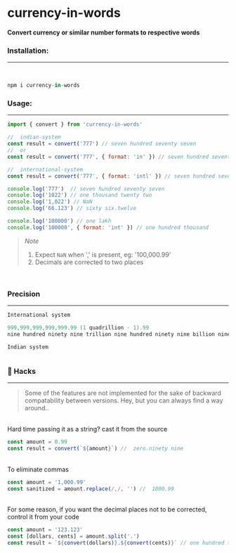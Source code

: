 # currency-in-words

**Convert currency or similar number formats to respective words**
<br>

### Installation:
___
<br>

```javascript
npm i currency-in-words
```

### Usage:
___

```javascript
import { convert } from 'currency-in-words'

//  indian-system
const result = convert('777') // seven hundred seventy seven
//  or
const result = convert('777', { format: 'in' }) // seven hundred seventy seven

//  international-system
const result = convert('777', { format: 'intl' }) // seven hundred seventy seven
```

```javascript
console.log('777')  // seven hundred seventy seven
console.log('1022') // one thousand twenty two
console.log('1,022') // NaN
console.log('66.123') // sixty six.twelve

console.log('100000') // one lakh
console.log('100000', { format: 'int' }) // one hundred thousand
```
> *Note*
> 1. Expect ```NaN``` when ',' is present, eg: '100,000.99'
> 2. Decimals are corrected to two places

<br>

### Precision
___

```java
International system

999,999,999,999,999.99 (1 quadrillion - 1).99
nine hundred ninety nine trillion nine hundred ninety nine billion nine hundred ninety nine million nine hundred ninety nine thousand nine hundred ninety nine.ninety nine

Indian system



```

### :rocket: Hacks
___


> Some of the features are not implemented for the sake of backward compatability between versions. Hey, but you can always find a way around..

<br>
Hard time passing it as a string? cast it from the source
<br>

```javascript
const amount = 0.99
const result = convert(`${amount}`) //  zero.ninety nine
```
<br>
To eliminate commas
<br>

```javascript
const amount = '1,000.99'
const sanitized = amount.replace(/,/, '') //  1000.99
```
<br>
For some reason, if you want the decimal places not to be corrected, control it from your code
<br>

```javascript
const amount = '123.123'
const [dollars, cents] = amount.split('.')
const result = `${convert(dollars)}.${convert(cents)}` // one hundred twenty threee.one hundred twenty three
```
<br>
